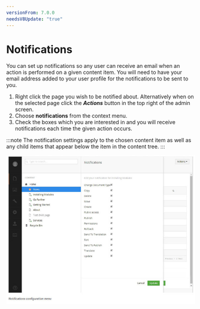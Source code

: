 ```yaml
---
versionFrom: 7.0.0
needsV8Update: "true"
---
```


# Notifications

You can set up notifications so any user can receive an email when an action is performed on a given content item. You will need to have your email address added to your user profile for the notifications to be sent to you.

1. Right click the page you wish to be notified about. Alternatively when on the selected page click the ***Actions*** button in the top right of the admin screen.
2. Choose **notifications** from the context menu.
3. Check the boxes which you are interested in and you will receive notifications each time the given action occurs.

:::note
The notification settings apply to the chosen content item as well as any child items that appear below the item in the content tree.
:::

![notifications.jpg](images/notifications.jpg)
